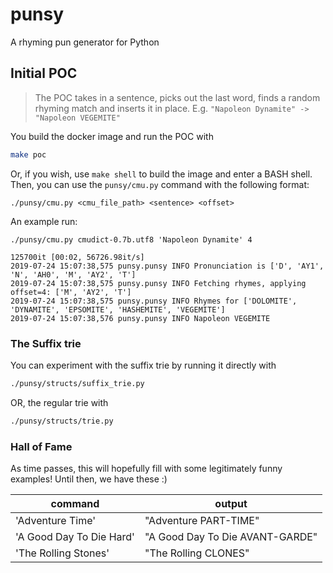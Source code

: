 # punsy

A rhyming pun generator for Python

## Initial POC

> The POC takes in a sentence, picks out the last word, finds a random rhyming match and inserts it in place.
> E.g. `"Napoleon Dynamite" -> "Napoleon VEGEMITE"`

You build the docker image and run the POC with

```bash
make poc
```

Or, if you wish, use `make shell` to build the image and enter a BASH shell. Then, you can use the `punsy/cmu.py` command with the following format:

```text
./punsy/cmu.py <cmu_file_path> <sentence> <offset>
```

An example run:

```text
./punsy/cmu.py cmudict-0.7b.utf8 'Napoleon Dynamite' 4

125700it [00:02, 56726.98it/s]
2019-07-24 15:07:38,575 punsy.punsy INFO Pronunciation is ['D', 'AY1', 'N', 'AH0', 'M', 'AY2', 'T']
2019-07-24 15:07:38,575 punsy.punsy INFO Fetching rhymes, applying offset=4: ['M', 'AY2', 'T']
2019-07-24 15:07:38,575 punsy.punsy INFO Rhymes for ['DOLOMITE', 'DYNAMITE', 'EPSOMITE', 'HASHEMITE', 'VEGEMITE']
2019-07-24 15:07:38,576 punsy.punsy INFO Napoleon VEGEMITE
```

### The Suffix trie

You can experiment with the suffix trie by running it directly with

```bash
./punsy/structs/suffix_trie.py
```

OR, the regular trie with

```bash
./punsy/structs/trie.py
```

### Hall of Fame

As time passes, this will hopefully fill with some legitimately funny examples! Until then, we have these :)

| command | output |
|---------|--------|
| 'Adventure Time' | "Adventure PART-TIME" |
| 'A Good Day To Die Hard' | "A Good Day To Die AVANT-GARDE" |
| 'The Rolling Stones' | "The Rolling CLONES" |
